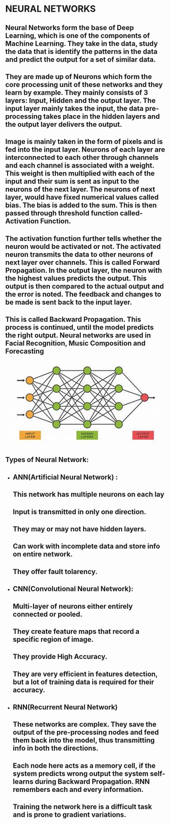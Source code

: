 # **NEURAL NETWORKS**
## Neural Networks form the base of Deep Learning, which is one of the components of Machine Learning. They take in the data, study the data that is identify the patterns in the data and predict the output for a set of similar data.
## They are made up of Neurons which form the core processing unit of these networks and they learn by example. They mainly consists of 3 layers: Input, Hidden and the output layer. The input layer mainly takes the input, the data pre-processing takes place in the hidden layers and the output layer delivers the output.
## Image is mainly taken in the form of pixels and is fed into the input layer. Neurons of each layer are interconnected to each other through channels and each channel is associated with a weight. This weight is then multiplied with each of the input and their sum is sent as input to the neurons of the next layer. The neurons of next layer, would have fixed numerical values called bias. The bias is added to the sum. This is then passed through threshold function called-Activation Function.
## The activation function further tells whether the neuron would be activated or not. The activated neuron transmits the data to other neurons of next layer over channels. This is called Forward Propagation.  In the output layer, the neuron with the highest values predicts the output. This output is then compared to the actual output and the error is noted. The feedback and changes to be made is sent back to the input layer.
## This is called Backward Propagation. This process is continued, until the model predicts the right output. Neural networks are used in Facial Recognition, Music Composition and Forecasting
## ![](image.png)
## Types of Neural Network:
- ## ANN(Artificial Neural Network) : 
     ## This network has multiple neurons on each lay
     ## Input is transmitted in only one direction.
     ## They may or may not have hidden layers.
     ## Can work with incomplete data and store info on entire network.
     ## They offer fault tolarency.
- ## CNN(Convolutional Neural Network):   
    ##  Multi-layer of neurons either entirely connected or pooled.

    ## They create feature maps that record a specific region of image.
 
    ## They provide High Accuracy.

    ## They are very efficient in features detection, but a lot of training data is required for their accuracy.

- ## RNN(Recurrent Neural Network)
     ## These networks are complex. They save the output of the pre-processing nodes and feed them back into the model, thus transmitting info in both the directions. 

     ## Each node here acts as a memory cell, if the system predicts wrong output the system self-learns during Backward Propagation. RNN remembers each and every information.

     ## Training the network here is a difficult task and is prone to gradient variations.

  

